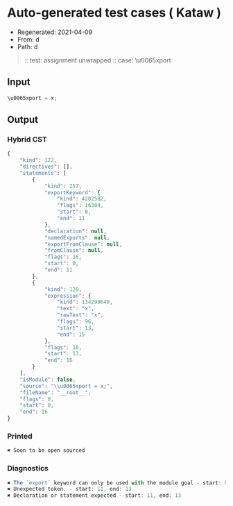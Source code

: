# Auto-generated test cases ( Kataw )
- Regenerated: 2021-04-09
- From: d
- Path: d
> :: test: assignment unwrapped
> :: case: \u0065xport
## Input

`````js
\u0065xport = x;
`````

## Output

### Hybrid CST

```javascript
{
    "kind": 122,
    "directives": [],
    "statements": [
        {
            "kind": 257,
            "exportKeyword": {
                "kind": 4202582,
                "flags": 16384,
                "start": 0,
                "end": 11
            },
            "declaration": null,
            "namedExports": null,
            "exportFromClause": null,
            "fromClause": null,
            "flags": 16,
            "start": 0,
            "end": 11
        },
        {
            "kind": 120,
            "expression": {
                "kind": 134299649,
                "text": "x",
                "rawText": "x",
                "flags": 96,
                "start": 13,
                "end": 15
            },
            "flags": 16,
            "start": 13,
            "end": 16
        }
    ],
    "isModule": false,
    "source": "\\u0065xport = x;",
    "fileName": "__root__",
    "flags": 0,
    "start": 0,
    "end": 16
}
```

### Printed

```javascript
✖ Soon to be open sourced
```

### Diagnostics

```javascript
✖ The `export` keyword can only be used with the module goal - start: 0, end: 11
✖ Unexpected token. - start: 11, end: 13
✖ Declaration or statement expected - start: 11, end: 13

```

